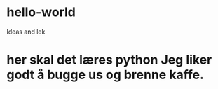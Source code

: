 # hello-world
Ideas and lek

# her skal det læres python Jeg liker godt å bugge us og brenne kaffe.
